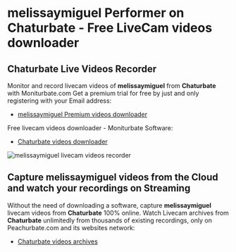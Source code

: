 # melissaymiguel Performer on Chaturbate - Free LiveCam videos downloader

## Chaturbate Live Videos Recorder

Monitor and record livecam videos of **melissaymiguel** from **Chaturbate** with Moniturbate.com
Get a premium trial for free by just and only registering with your Email address:
* [melissaymiguel Premium videos downloader](https://moniturbate.com/request-demo-licence-key.html)

Free livecam videos downloader - Moniturbate Software:
* [Chaturbate videos downloader](https://moniturbate.com/moniturbate-download-software.html)

![melissaymiguel livecam videos recorder](https://peachurnet.com/templates/moniturbate-software.png)


## Capture melissaymiguel videos from the Cloud and watch your recordings on Streaming

Without the need of downloading a software, capture **melissaymiguel** livecam videos from **Chaturbate** 100% online.
Watch Livecam archives from **Chaturbate** unlimitedly from thousands of existing recordings, only on Peachurbate.com and its websites network:
* [Chaturbate videos archives](https://peachurnet.com/)